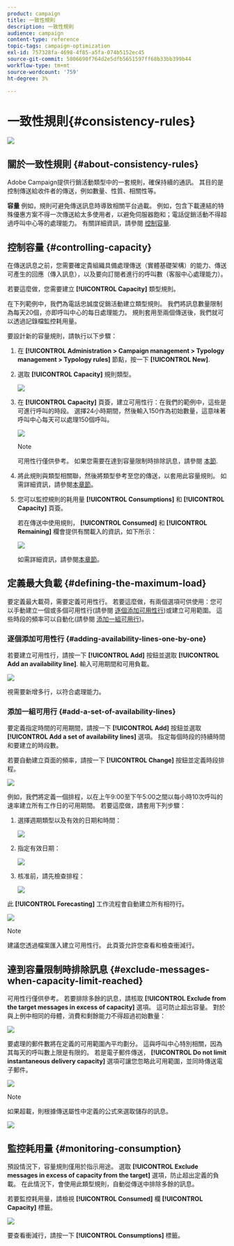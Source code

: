 ```yaml
---
product: campaign
title: 一致性規則
description: 一致性規則
audience: campaign
content-type: reference
topic-tags: campaign-optimization
exl-id: 757328fa-4698-4f85-a5fa-074b5152ec45
source-git-commit: 5806690f764d2e5dfb5651597ff68b33bb399b44
workflow-type: tm+mt
source-wordcount: '759'
ht-degree: 3%

---
```


# 一致性規則{#consistency-rules}

![](../../assets/common.svg)

## 關於一致性規則 {#about-consistency-rules}

Adobe Campaign提供行銷活動類型中的一套規則，確保持續的通訊。 其目的是控制傳送給收件者的傳送，例如數量、性質、相關性等。

**容量** 例如，規則可避免傳送訊息時導致相關平台過載。 例如，包含下載連結的特殊優惠方案不得一次傳送給太多使用者，以避免伺服器飽和；電話促銷活動不得超過呼叫中心等的處理能力。 有關詳細資訊，請參閱 [控制容量](#controlling-capacity).

## 控制容量 {#controlling-capacity}

在傳送訊息之前，您需要確定貴組織具備處理傳送（實體基礎架構）的能力、傳送可產生的回應（傳入訊息），以及要向訂閱者進行的呼叫數（客服中心處理能力）。

若要這麼做，您需要建立 **[!UICONTROL Capacity]** 類型規則。

在下列範例中，我們為電話忠誠度促銷活動建立類型規則。 我們將訊息數量限制為每天20個，亦即呼叫中心的每日處理能力。 規則套用至兩個傳送後，我們就可以透過記錄檔監控耗用量。

要設計新的容量規則，請執行以下步驟：

1. 在 **[!UICONTROL Administration > Campaign management > Typology management > Typology rules]** 節點，按一下 **[!UICONTROL New]**.
1. 選取 **[!UICONTROL Capacity]** 規則類型。

   ![](assets/campaign_opt_create_capacity_01.png)

1. 在 **[!UICONTROL Capacity]** 頁簽，建立可用性行：在我們的範例中，這些是可進行呼叫的時段。 選擇24小時期間，然後輸入150作為初始數量，這意味著呼叫中心每天可以處理150個呼叫。

   ![](assets/campaign_opt_create_capacity_02.png)

   >[!NOTE]
   >
   >可用性行僅供參考。 如果您需要在達到容量限制時排除訊息，請參閱 [本節](#exclude-messages-when-capacity-limit-reached).

1. 將此規則與類型相關聯，然後將類型參考至您的傳送，以套用此容量規則。 如需詳細資訊，請參閱[本章節](applying-rules.md#applying-a-typology-to-a-delivery)。
1. 您可以監控規則的耗用量 **[!UICONTROL Consumptions]** 和 **[!UICONTROL Capacity]** 頁簽。

   若在傳送中使用規則， **[!UICONTROL Consumed]** 和 **[!UICONTROL Remaining]** 欄會提供有關載入的資訊，如下所示：

   ![](assets/campaign_opt_create_capacity_03.png)

   如需詳細資訊，請參閱[本章節](#monitoring-consumption)。

## 定義最大負載 {#defining-the-maximum-load}

要定義最大載荷，需要定義可用性行。 若要這麼做，有兩個選項可供使用：您可以手動建立一個或多個可用性行(請參閱 [逐個添加可用性行](#adding-availability-lines-one-by-one))或建立可用範圍。 這些時段的頻率可以自動化(請參閱 [添加一組可用行](#add-a-set-of-availability-lines))。

### 逐個添加可用性行 {#adding-availability-lines-one-by-one}

若要建立可用性行，請按一下 **[!UICONTROL Add]** 按鈕並選取 **[!UICONTROL Add an availability line]**. 輸入可用期間和可用負載。

![](assets/campaign_opt_create_capacity_02.png)

視需要新增多行，以符合處理能力。

### 添加一組可用行 {#add-a-set-of-availability-lines}

要定義指定時間的可用期間，請按一下 **[!UICONTROL Add]** 按鈕並選取 **[!UICONTROL Add a set of availability lines]** 選項。 指定每個時段的持續時間和要建立的時段數。

若要自動建立頁面的頻率，請按一下 **[!UICONTROL Change]** 按鈕並定義時段排程。

![](assets/campaign_opt_create_capacity_07.png)

例如，我們將定義一個排程，以在上午9:00至下午5:00之間以每小時10次呼叫的速率建立所有工作日的可用期間。 若要這麼做，請套用下列步驟：

1. 選擇週期類型以及有效的日期和時間：

   ![](assets/campaign_opt_create_capacity_08.png)

1. 指定有效日期：

   ![](assets/campaign_opt_create_capacity_09.png)

1. 核准前，請先檢查排程：

   ![](assets/campaign_opt_create_capacity_10.png)

此 **[!UICONTROL Forecasting]** 工作流程會自動建立所有相符行。

![](assets/campaign_opt_create_capacity_12.png)

>[!NOTE]
>
>建議您透過檔案匯入建立可用性行。 此頁簽允許您查看和檢查衝減行。

## 達到容量限制時排除訊息 {#exclude-messages-when-capacity-limit-reached}

可用性行僅供參考。 若要排除多餘的訊息，請核取 **[!UICONTROL Exclude from the target messages in excess of capacity]** 選項。 這可防止超出容量。 對於與上例中相同的母體，消費和剩餘能力不得超過初始數量：

![](assets/campaign_opt_create_capacity_04.png)

要處理的郵件數將在定義的可用範圍內平均劃分。 這與呼叫中心特別相關，因為其每天的呼叫數上限是有限的。 若是電子郵件傳送， **[!UICONTROL Do not limit instantaneous delivery capacity]** 選項可讓您忽略此可用範圍，並同時傳送電子郵件。

![](assets/campaign_opt_create_capacity_05.png)

>[!NOTE]
>
>如果超載，則根據傳送屬性中定義的公式來選取儲存的訊息。

![](assets/campaign_opt_create_capacity_06.png)

## 監控耗用量 {#monitoring-consumption}

預設情況下，容量規則僅用於指示用途。 選取 **[!UICONTROL Exclude messages in excess of capacity from the target]** 選項，防止超出定義的負載。 在此情況下，會使用此類型規則，自動從傳送中排除多餘的訊息。

若要監控耗用量，請檢視 **[!UICONTROL Consumed]** 欄 **[!UICONTROL Capacity]** 標籤。

![](assets/campaign_opt_create_capacity_04.png)

要查看衝減行，請按一下 **[!UICONTROL Consumptions]** 標籤。
